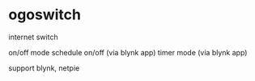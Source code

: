 # ogoswitch


internet switch 


on/off mode
schedule on/off (via blynk app)
timer mode (via blynk app)


support blynk, netpie
